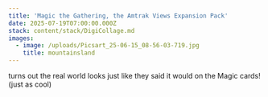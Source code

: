 ```yaml
---
title: 'Magic the Gathering, the Amtrak Views Expansion Pack'
date: 2025-07-19T07:00:00.000Z
stack: content/stack/DigiCollage.md
images:
  - image: /uploads/Picsart_25-06-15_08-56-03-719.jpg
    title: mountainsland
---
```


turns out the real world looks just like they said it would on the Magic cards! (just as cool)
